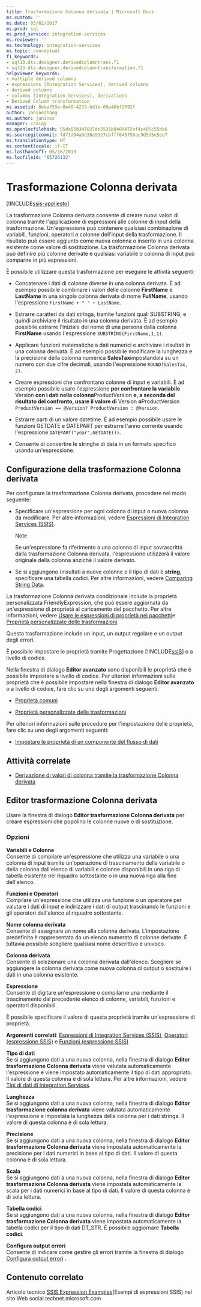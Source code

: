 ```yaml
---
title: Trasformazione Colonna derivata | Microsoft Docs
ms.custom: ''
ms.date: 03/02/2017
ms.prod: sql
ms.prod_service: integration-services
ms.reviewer: ''
ms.technology: integration-services
ms.topic: conceptual
f1_keywords:
- sql13.dts.designer.derivedcolumntrans.f1
- sql13.dts.designer.derivedcolumntransformation.f1
helpviewer_keywords:
- multiple derived columns
- expressions [Integration Services], derived columns
- derived columns
- columns [Integration Services], derivations
- Derived Column transformation
ms.assetid: 8eba755e-8e48-4233-bd1e-09a46bf2692f
author: janinezhang
ms.author: janinez
manager: craigg
ms.openlocfilehash: 55da55b347037de5531b8409472ef4c405c55da6
ms.sourcegitcommit: fd71d04a9d30a9927cbfff645750ac9d5d5e5ee7
ms.translationtype: HT
ms.contentlocale: it-IT
ms.lasthandoff: 05/16/2019
ms.locfileid: "65726132"
---
```

# <a name="derived-column-transformation"></a>Trasformazione Colonna derivata

[!INCLUDE[ssis-appliesto](../../../includes/ssis-appliesto-ssvrpluslinux-asdb-asdw-xxx.md)]


  La trasformazione Colonna derivata consente di creare nuovi valori di colonna tramite l'applicazione di espressioni alle colonne di input della trasformazione. Un'espressione può contenere qualsiasi combinazione di variabili, funzioni, operatori e colonne dell'input della trasformazione. Il risultato può essere aggiunto come nuova colonna o inserito in una colonna esistente come valore di sostituzione. La trasformazione Colonna derivata può definire più colonne derivate e qualsiasi variabile o colonna di input può comparire in più espressioni.  
  
 È possibile utilizzare questa trasformazione per eseguire le attività seguenti:  
  
-   Concatenare i dati di colonne diverse in una colonna derivata. È ad esempio possibile combinare i valori delle colonne **FirstName** e **LastName** in una singola colonna derivata di nome **FullName**, usando l'espressione `FirstName + " " + LastName`.  
  
-   Estrarre caratteri da dati stringa, tramite funzioni quali SUBSTRING, e quindi archiviare il risultato in una colonna derivata. È ad esempio possibile estrarre l'iniziale del nome di una persona dalla colonna **FirstName** usando l'espressione `SUBSTRING(FirstName,1,1)`.  
  
-   Applicare funzioni matematiche a dati numerici e archiviare i risultati in una colonna derivata. È ad esempio possibile modificare la lunghezza e la precisione della colonna numerica **SalesTax**impostandola su un numero con due cifre decimali, usando l'espressione `ROUND(SalesTax, 2)`.  
  
-   Creare espressioni che confrontano colonne di input e variabili. È ad esempio possibile usare l'espressione **per confrontare la variabile** Version **con i dati nella colonna**ProductVersion **e, a seconda del risultato del confronto, usare il valore di** Version **o**ProductVersion `ProductVersion == @Version? ProductVersion : @Version`.  
  
-   Estrarre parti di un valore datetime. È ad esempio possibile usare le funzioni GETDATE e DATEPART per estrarre l'anno corrente usando l'espressione `DATEPART("year",GETDATE())`.  
  
-   Consente di convertire le stringhe di data in un formato specifico usando un'espressione.  
  
## <a name="configuration-of-the-derived-column-transformation"></a>Configurazione della trasformazione Colonna derivata  
 Per configurare la trasformazione Colonna derivata, procedere nel modo seguente:  
  
-   Specificare un'espressione per ogni colonna di input o nuova colonna da modificare. Per altre informazioni, vedere [Espressioni di Integration Services &#40;SSIS&#41;](../../../integration-services/expressions/integration-services-ssis-expressions.md).  
  
    > [!NOTE]  
    >  Se un'espressione fa riferimento a una colonna di input sovrascritta dalla trasformazione Colonna derivata, l'espressione utilizzerà il valore originale della colonna anziché il valore derivato.  
  
-   Se si aggiungono i risultati a nuove colonne e il tipo di dati è **string**, specificare una tabella codici. Per altre informazioni, vedere [Comparing String Data](../../../integration-services/data-flow/comparing-string-data.md).  
  
 La trasformazione Colonna derivata condizionale include la proprietà personalizzata FriendlyExpression, che può essere aggiornata da un'espressione di proprietà al caricamento del pacchetto. Per altre informazioni, vedere [Usare le espressioni di proprietà nei pacchetti](../../../integration-services/expressions/use-property-expressions-in-packages.md)e [Proprietà personalizzate delle trasformazioni](../../../integration-services/data-flow/transformations/transformation-custom-properties.md).  
  
 Questa trasformazione include un input, un output regolare e un output degli errori.  
  
 È possibile impostare le proprietà tramite Progettazione [!INCLUDE[ssIS](../../../includes/ssis-md.md)] o a livello di codice.  
  
 Nella finestra di dialogo **Editor avanzato** sono disponibili le proprietà che è possibile impostare a livello di codice. Per ulteriori informazioni sulle proprietà che è possibile impostare nella finestra di dialogo **Editor avanzato** o a livello di codice, fare clic su uno degli argomenti seguenti:  
  
-   [Proprietà comuni](https://msdn.microsoft.com/library/51973502-5cc6-4125-9fce-e60fa1b7b796)  
  
-   [Proprietà personalizzate delle trasformazioni](../../../integration-services/data-flow/transformations/transformation-custom-properties.md)  
  
 Per ulteriori informazioni sulle procedure per l'impostazione delle proprietà, fare clic su uno degli argomenti seguenti:  
  
-   [Impostare le proprietà di un componente del flusso di dati](../../../integration-services/data-flow/set-the-properties-of-a-data-flow-component.md)  
  
## <a name="related-tasks"></a>Attività correlate  
  
-   [Derivazione di valori di colonna tramite la trasformazione Colonna derivata](../../../integration-services/data-flow/transformations/derive-column-values-by-using-the-derived-column-transformation.md)  
  
## <a name="derived-column-transformation-editor"></a>Editor trasformazione Colonna derivata
  Usare la finestra di dialogo **Editor trasformazione Colonna derivata** per creare espressioni che popolino le colonne nuove o di sostituzione.  
  
### <a name="options"></a>Opzioni  
 **Variabili e Colonne**  
 Consente di compilare un'espressione che utilizza una variabile o una colonna di input tramite un'operazione di trascinamento della variabile o della colonna dall'elenco di variabili e colonne disponibili in una riga di tabella esistente nel riquadro sottostante o in una nuova riga alla fine dell'elenco.  
  
 **Funzioni e Operatori**  
 Compilare un'espressione che utilizza una funzione o un operatore per valutare i dati di input e indirizzare i dati di output trascinando le funzioni e gli operatori dall'elenco al riquadro sottostante.  
  
 **Nome colonna derivata**  
 Consente di assegnare un nome alla colonna derivata. L'impostazione predefinita è rappresentata da un elenco numerato di colonne derivate. È tuttavia possibile scegliere qualsiasi nome descrittivo e univoco.  
  
 **Colonna derivata**  
 Consente di selezionare una colonna derivata dall'elenco. Scegliere se aggiungere la colonna derivata come nuova colonna di output o sostituire i dati in una colonna esistente.  
  
 **Espressione**  
 Consente di digitare un'espressione o compilarne una mediante il trascinamento dal precedente elenco di colonne, variabili, funzioni e operatori disponibili.  
  
 È possibile specificare il valore di questa proprietà tramite un'espressione di proprietà.  
  
 **Argomenti correlati**: [Espressioni di Integration Services &#40;SSIS&#41;](../../../integration-services/expressions/integration-services-ssis-expressions.md), [Operatori &#40;espressione SSIS&#41;](../../../integration-services/expressions/operators-ssis-expression.md) e [Funzioni &#40;espressione SSIS&#41;](../../../integration-services/expressions/functions-ssis-expression.md)  
  
 **Tipo di dati**  
 Se si aggiungono dati a una nuova colonna, nella finestra di dialogo **Editor trasformazione Colonna derivata** viene valutata automaticamente l'espressione e viene impostato automaticamente il tipo di dati appropriato. Il valore di questa colonna è di sola lettura. Per altre informazioni, vedere [Tipi di dati di Integration Services](../../../integration-services/data-flow/integration-services-data-types.md).  
  
 **Lunghezza**  
 Se si aggiungono dati a una nuova colonna, nella finestra di dialogo **Editor trasformazione colonna derivata** viene valutata automaticamente l'espressione e impostata la lunghezza della colonna per i dati stringa. Il valore di questa colonna è di sola lettura.  
  
 **Precisione**  
 Se si aggiungono dati a una nuova colonna, nella finestra di dialogo **Editor trasformazione Colonna derivata** viene impostata automaticamente la precisione per i dati numerici in base al tipo di dati. Il valore di questa colonna è di sola lettura.  
  
 **Scala**  
 Se si aggiungono dati a una nuova colonna, nella finestra di dialogo **Editor trasformazione Colonna derivata** viene impostata automaticamente la scala per i dati numerici in base al tipo di dati. Il valore di questa colonna è di sola lettura.  
  
 **Tabella codici**  
 Se si aggiungono dati a una nuova colonna, nella finestra di dialogo **Editor trasformazione Colonna derivata** viene impostata automaticamente la tabella codici per il tipo di dati DT_STR. È possibile aggiornare **Tabella codici**.  
  
 **Configura output errori**  
 Consente di indicare come gestire gli errori tramite la finestra di dialogo [Configura output errori](https://msdn.microsoft.com/library/5f8da390-fab5-44f8-b268-d8fa313ce4b9) .  
  
## <a name="related-content"></a>Contenuto correlato  
 Articolo tecnico [SSIS Expression Examples](https://go.microsoft.com/fwlink/?LinkId=220761)(Esempi di espressioni SSIS) nel sito Web social.technet.microsoft.com  
